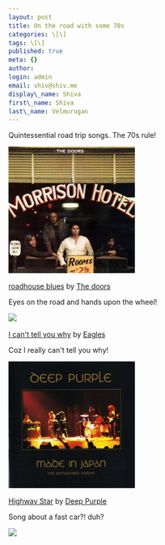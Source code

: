 ```yaml
---
layout: post
title: On the road with some 70s
categories: \[\]
tags: \[\]
published: true
meta: {}
author:
login: admin
email: shiv@shiv.me
display\_name: Shiva
first\_name: Shiva
last\_name: Velmurugan
---
```


Quintessential road trip songs. The 70s rule!

[![](/images/51WwkHFZqxL._SS250_.jpg) ][0] 

[roadhouse blues][0] by [The doors][1] 

Eyes on the road and hands upon the wheel!  

[![](/images/41R2%2BZrQPDL._SS250_.jpg) ][2] 

[I can't tell you why][2] by [Eagles][3] 

Coz I really can't tell you why! 

[![](/images/51XYj2gDasL._SS250_.jpg) ][4] 

[Highway Star][4] by [Deep Purple][5] 

Song about a fast car?! duh? 

[![](/images/badge?id=576) ][6]


[0]: http://www.amazon.com/gp/search?ie=UTF8&keywords=The+doors+roadhouse+blues&index=digital-music&tag=plinky09-20 "Grab this Song from Amazon"
[1]: http://www.amazon.com/gp/search?ie=UTF8&keywords=The+doors&index=digital-music&tag=plinky09-20 "More from this Artist on Amazon"
[2]: http://www.amazon.com/gp/search?ie=UTF8&keywords=Eagles+I+can%27t+tell+you+why&index=digital-music&tag=plinky09-20 "Grab this Song from Amazon"
[3]: http://www.amazon.com/gp/search?ie=UTF8&keywords=Eagles&index=digital-music&tag=plinky09-20 "More from this Artist on Amazon"
[4]: http://www.amazon.com/gp/search?ie=UTF8&keywords=Deep+Purple+Highway+Star&index=digital-music&tag=plinky09-20 "Grab this Song from Amazon"
[5]: http://www.amazon.com/gp/search?ie=UTF8&keywords=Deep+Purple&index=digital-music&tag=plinky09-20 "More from this Artist on Amazon"
[6]: http://www.plinky.com/mini/reroute/576